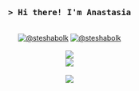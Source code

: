 <!-- Title -->
<h3 align="center">
  <samp>&gt; Hi there! I'm
    <b>Anastasia</b>
  </samp>
</h3>
</br>
<div align="center">
  <!-- Links -->
  <a href="https://t.me/steshabolk"><img alt="@steshabolk" src="https://img.shields.io/badge/telegram--229ED9"></a>
  <a href="https://leetcode.com/steshabolk/"><img alt="@steshabolk" src="https://img.shields.io/badge/leetcode--ffa116"></a>
  </br>
  <!-- Skills -->
  </br>
  <img src="https://skillicons.dev/icons?i=java,hibernate,spring,postgres,docker,git" />
  </br>
  <img src="https://skillicons.dev/icons?i=js,html,css,sass,vue" />
  </br>
  <!-- Stats -->
  </br>
  <img src="https://github-readme-stats.vercel.app/api/top-langs/?username=steshabolk&size_weight=0.5&count_weight=0.5&layout=compact&theme=dracula" />
  </br>
  <!-- Repo -->
<!--   </br> -->
<!--   <a href="https://github.com/steshabolk/kafka-producer-consumer"><img align="center" src="https://github-readme-stats.vercel.app/api/pin/?username=steshabolk&repo=kafka-producer-consumer&theme=dracula"></a> -->
<!--   <a href="https://github.com/steshabolk/wb-price-tracker"><img align="center" src="https://github-readme-stats.vercel.app/api/pin/?username=steshabolk&repo=wb-price-tracker&theme=dracula"></a> -->
</div>
